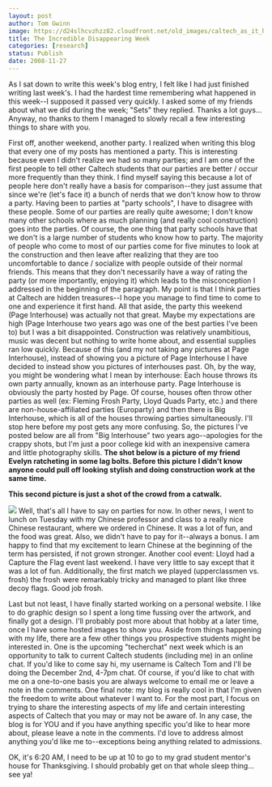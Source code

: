 ```yaml
---
layout: post
author: Tom Gwinn
image: https://d24slhcvzhzz82.cloudfront.net/old_images/caltech_as_it_happens/6a0105349b8251970b010536271aa0970c.jpg
title: The Incredible Disappearing Week
categories: [research]
status: Publish
date: 2008-11-27
---
```



As I sat down to write this week's blog entry, I felt like I had just finished writing last week's. I had the hardest time remembering what happened in this week--I supposed it passed very quickly. I asked some of my friends about what we did during the week; "Sets" they replied. Thanks a lot guys... Anyway, no thanks to them I managed to slowly recall a few interesting things to share with you.

First off, another weekend, another party. I realized when writing this blog that every one of my posts has mentioned a party. This is interesting because even I didn't realize we had so many parties; and I am one of the first people to tell other Caltech students that our parties are better / occur more frequently than they think. I find myself saying this because a lot of people here don't really have a basis for comparison--they just assume that since we're (let's face it) a bunch of nerds that we don't know how to throw a party. Having been to parties at "party schools", I have to disagree with these people. Some of our parties are really quite awesome; I don't know many other schools where as much planning (and really cool construction) goes into the parties. Of course, the one thing that party schools have that we don't is a large number of students who know how to party. The majority of people who come to most of our parties come for five minutes to look at the construction and then leave after realizing that they are too uncomfortable to dance / socialize with people outside of their normal friends. This means that they don't necessarily have a way of rating the party (or more importantly, enjoying it) which leads to the misconception I addressed in the beginning of the paragraph. My point is that I think parties at Caltech are hidden treasures--I hope you manage to find time to come to one and experience it first hand. 
All that aside, the party this weekend (Page Interhouse) was actually not that great. Maybe my expectations are high (Page Interhouse two years ago was one of the best parties I've been to) but I was a bit disappointed. Construction was relatively unambitious, music was decent but nothing to write home about, and essential supplies ran low quickly. Because of this (and my not taking any pictures at Page Interhouse), instead of showing you a picture of Page Interhouse I have decided to instead show you pictures of interhouses past. Oh, by the way, you might be wondering what I mean by interhouse: Each house throws its own party annually, known as an interhouse party. Page Interhouse is obviously the party hosted by Page. Of course, houses often throw other parties as well (ex: Fleming Frosh Party, Lloyd Quads Party, etc.) and there are non-house-affiliated parties (Europarty) and then there is Big Interhouse, which is all of the houses throwing parties simultaneously. I'll stop here before my post gets any more confusing. So, the pictures I've posted below are all from "Big Interhouse" two years ago--apologies for the crappy shots, but I'm just a poor college kid with an inexpensive camera and little photography skills. 
**The shot below is a picture of my friend Evelyn ratcheting in some lag bolts. Before this picture I didn't know anyone could pull off looking stylish and doing construction work at the same time.**

 
**This second picture is just a shot of the crowd from a catwalk.**


![](https://d24slhcvzhzz82.cloudfront.net/old_images/caltech_as_it_happens/6a0105349b8251970b0105361e9209970b.jpg) 
Well, that's all I have to say on parties for now. In other news, I went to lunch on Tuesday with my Chinese professor and class to a really nice Chinese restaurant, where we ordered in Chinese. It was a lot of fun, and the food was great. Also, we didn't have to pay for it--always a bonus. I am happy to find that my excitement to learn Chinese at the beginning of the term has persisted, if not grown stronger. Another cool event: Lloyd had a Capture the Flag event last weekend. I have very little to say except that it was a lot of fun. Additionally, the first match we played (upperclassmen vs. frosh) the frosh were remarkably tricky and managed to plant like three decoy flags. Good job frosh.

Last but not least, I have finally started working on a personal website. I like to do graphic design so I spent a long time fussing over the artwork, and finally got a design. I'll probably post more about that hobby at a later time, once I have some hosted images to show you. 
Aside from things happening with my life, there are a few other things you prospective students might be interested in. One is the upcoming "techerchat" next week which is an opportunity to talk to current Caltech students (including me) in an online chat. If you'd like to come say hi, my username is Caltech Tom and I'll be doing the December 2nd, 4-7pm chat. Of course, if you'd like to chat with me on a one-to-one basis you are always welcome to email me or leave a note in the comments. 
One final note: my blog is really cool in that I'm given the freedom to write about whatever I want to. For the most part, I focus on trying to share the interesting aspects of my life and certain interesting aspects of Caltech that you may or may not be aware of. In any case, the blog is for YOU and if you have anything specific you'd like to hear more about, please leave a note in the comments. I'd love to address almost anything you'd like me to--exceptions being anything related to admissions.

OK, it's 6:20 AM, I need to be up at 10 to go to my grad student mentor's house for Thanksgiving. I should probably get on that whole sleep thing... see ya! 
 


